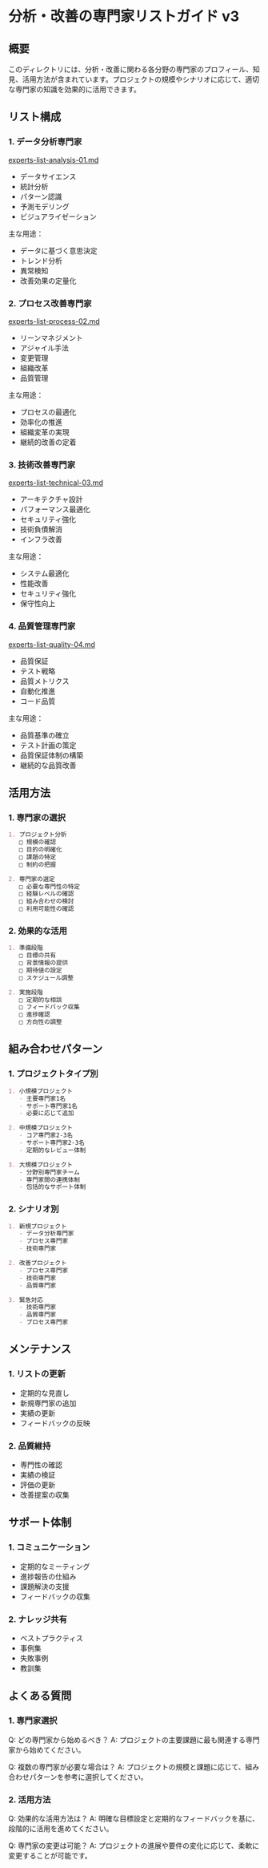 # 分析・改善の専門家リストガイド v3

## 概要
このディレクトリには、分析・改善に関わる各分野の専門家のプロフィール、知見、活用方法が含まれています。プロジェクトの規模やシナリオに応じて、適切な専門家の知識を効果的に活用できます。

## リスト構成

### 1. データ分析専門家
[experts-list-analysis-01.md](./experts-list-analysis-01.md)
- データサイエンス
- 統計分析
- パターン認識
- 予測モデリング
- ビジュアライゼーション

主な用途：
- データに基づく意思決定
- トレンド分析
- 異常検知
- 改善効果の定量化

### 2. プロセス改善専門家
[experts-list-process-02.md](./experts-list-process-02.md)
- リーンマネジメント
- アジャイル手法
- 変更管理
- 組織改革
- 品質管理

主な用途：
- プロセスの最適化
- 効率化の推進
- 組織変革の実現
- 継続的改善の定着

### 3. 技術改善専門家
[experts-list-technical-03.md](./experts-list-technical-03.md)
- アーキテクチャ設計
- パフォーマンス最適化
- セキュリティ強化
- 技術負債解消
- インフラ改善

主な用途：
- システム最適化
- 性能改善
- セキュリティ強化
- 保守性向上

### 4. 品質管理専門家
[experts-list-quality-04.md](./experts-list-quality-04.md)
- 品質保証
- テスト戦略
- 品質メトリクス
- 自動化推進
- コード品質

主な用途：
- 品質基準の確立
- テスト計画の策定
- 品質保証体制の構築
- 継続的な品質改善

## 活用方法

### 1. 専門家の選択
```markdown
1. プロジェクト分析
   □ 規模の確認
   □ 目的の明確化
   □ 課題の特定
   □ 制約の把握

2. 専門家の選定
   □ 必要な専門性の特定
   □ 経験レベルの確認
   □ 組み合わせの検討
   □ 利用可能性の確認
```

### 2. 効果的な活用
```markdown
1. 準備段階
   □ 目標の共有
   □ 背景情報の提供
   □ 期待値の設定
   □ スケジュール調整

2. 実施段階
   □ 定期的な相談
   □ フィードバック収集
   □ 進捗確認
   □ 方向性の調整
```

## 組み合わせパターン

### 1. プロジェクトタイプ別
```markdown
1. 小規模プロジェクト
   - 主要専門家1名
   - サポート専門家1名
   - 必要に応じて追加

2. 中規模プロジェクト
   - コア専門家2-3名
   - サポート専門家2-3名
   - 定期的なレビュー体制

3. 大規模プロジェクト
   - 分野別専門家チーム
   - 専門家間の連携体制
   - 包括的なサポート体制
```

### 2. シナリオ別
```markdown
1. 新規プロジェクト
   - データ分析専門家
   - プロセス専門家
   - 技術専門家

2. 改善プロジェクト
   - プロセス専門家
   - 技術専門家
   - 品質専門家

3. 緊急対応
   - 技術専門家
   - 品質専門家
   - プロセス専門家
```

## メンテナンス

### 1. リストの更新
- 定期的な見直し
- 新規専門家の追加
- 実績の更新
- フィードバックの反映

### 2. 品質維持
- 専門性の確認
- 実績の検証
- 評価の更新
- 改善提案の収集

## サポート体制

### 1. コミュニケーション
- 定期的なミーティング
- 進捗報告の仕組み
- 課題解決の支援
- フィードバックの収集

### 2. ナレッジ共有
- ベストプラクティス
- 事例集
- 失敗事例
- 教訓集

## よくある質問

### 1. 専門家選択
Q: どの専門家から始めるべき？
A: プロジェクトの主要課題に最も関連する専門家から始めてください。

Q: 複数の専門家が必要な場合は？
A: プロジェクトの規模と課題に応じて、組み合わせパターンを参考に選択してください。

### 2. 活用方法
Q: 効果的な活用方法は？
A: 明確な目標設定と定期的なフィードバックを基に、段階的に活用を進めてください。

Q: 専門家の変更は可能？
A: プロジェクトの進展や要件の変化に応じて、柔軟に変更することが可能です。